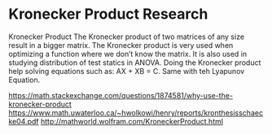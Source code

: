 # Kronecker Product Research

Kronecker Product
	The Kronecker product of two matrices of any size result in a bigger matrix.
The Kronecker product is very used when optimizing a function where we don’t know the matrix. It is also used in studying distribution of test statics in ANOVA. Doing the Kronecker product help solving equations such as: AX + XB = C. Same with teh Lyapunov Equation.

https://math.stackexchange.com/questions/1874581/why-use-the-kronecker-product
https://www.math.uwaterloo.ca/~hwolkowi/henry/reports/kronthesisschaecke04.pdf
http://mathworld.wolfram.com/KroneckerProduct.html
